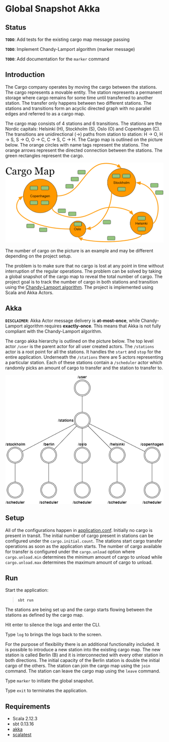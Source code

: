 # Global Snapshot Akka

## Status

**`TODO`**: Add tests for the existing cargo map message passing

**`TODO`**: Implement Chandy-Lamport algorithm (marker message)

**`TODO`**: Add documentation for the ```marker``` command

## Introduction

The Cargo company operates by moving the cargo between the stations.
The cargo represents a movable entity.
The station represents a permanent storage where cargo remains for some time until transferred to another station.
The transfer only happens between two different stations.
The stations and transitions form an acyclic directed graph with no parallel edges and referred to as a cargo map.

The cargo map consists of 4 stations and 6 transitions.
The stations are the Nordic capitals: Helsinki (H), Stockholm (S), Oslo (O) and Copenhagen (C).
The transitions are unidirectional (->) paths from station to station: H -> O, H -> S, S -> O, O -> C, C -> S, C -> H.
The Cargo map is outlined on the picture below.
The orange circles with name tags represent the stations.
The orange arrows represent the directed connection between the stations.
The green rectangles represent the cargo.

![Cargo Map](docs/cargo_map.png)

The number of cargo on the picture is an example and may be different depending on the project setup.

The problem is to make sure that no cargo is lost at any point in time without interruption of the regular operations.
The problem can be solved by taking a global snapshot of the cargo map to reveal the total number of cargo.
The project goal is to track the number of cargo in both stations and transition using the [Chandy-Lamport algorithm](https://en.wikipedia.org/wiki/Chandy-Lamport_algorithm). The project is implemented using Scala and Akka Actors.

## Akka

**`DISCLAIMER`**: Akka Actor message delivery is **at-most-once**, while Chandy-Lamport algorithm requires **exactly-once**.
This means that Akka is not fully compliant with the Chandy-Lamport algorithm.

The cargo akka hierarchy is outlined on the picture below.
The top level actor ```/user``` is the parent actor for all user created actors.
The ```/stations``` actor is a root point for all the stations.
It handles the ```start``` and ```stop``` for the entire application.
Underneath the ```/stations``` there are 5 actors representing a particular station.
Each of these stations contain a ```/scheduler``` actor which randomly picks an amount of cargo to transfer and the station to transfer to. 

![Cargo Akka Hierarchy](docs/cargo_akka_hierarchy.png)

## Setup

All of the configurations happen in [application.conf](src/main/resources/application.conf).
Initially no cargo is present in transit.
The initial number of cargo present in stations can be configured under the `cargo.initial.count`.
The stations start cargo transfer operations as soon as the application starts.
The number of cargo available for transfer is configured under the ```cargo.unload``` option where ```cargo.unload.min``` determines the minimum amount of cargo to unload while ```cargo.unload.max``` determines the maximum amount of cargo to unload. 

## Run

Start the application:

> **`sbt run`**

The stations are being set up and the cargo starts flowing between the stations as defined by the cargo map.

Hit enter to silence the logs and enter the CLI.

Type ```log``` to brings the logs back to the screen.

For the purpose of flexibility there is an additional functionality included.
It is possible to introduce a new station into the existing cargo map.
The new station is called Berlin (B) and it is interconnected with every other station in both directions.
The initial capacity of the Berlin station is double the initial cargo of the others.
The station can join the cargo map using the ```join``` command.
The station can leave the cargo map using the ```leave``` command. 

Type ```marker``` to initiate the global snapshot.

Type ```exit``` to terminates the application.

## Requirements

* Scala 2.12.3
* sbt 0.13.16
* [akka](http://akka.io)
* [scalatest](http://www.scalatest.org)
